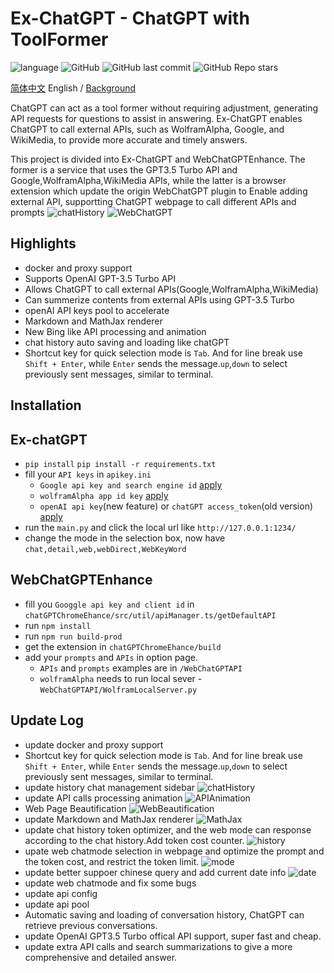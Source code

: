 # Ex-ChatGPT - ChatGPT with ToolFormer

![language](https://img.shields.io/badge/language-python-blue) ![GitHub](https://img.shields.io/github/license/circlestarzero/EX-chatGPT) ![GitHub last commit](https://img.shields.io/github/last-commit/circlestarzero/EX-chatGPT) ![GitHub Repo stars](https://img.shields.io/github/stars/circlestarzero/EX-chatGPT?style=social)

[简体中文](./README.md) English / [Background](./BACKGROUND.md)

ChatGPT can act as a tool former without requiring adjustment, generating API requests for questions to assist in answering. Ex-ChatGPT enables ChatGPT to call external APIs, such as WolframAlpha, Google, and WikiMedia, to provide more accurate and timely answers.

This project is divided into Ex-ChatGPT and WebChatGPTEnhance. The former is a service that uses the GPT3.5 Turbo API and Google,WolframAlpha,WikiMedia APIs, while the latter is a browser extension which update the origin WebChatGPT plugin to Enable adding external API, supportting ChatGPT webpage to call different APIs and prompts
![chatHistory](img/newPage.jpg)
![WebChatGPT](img/chatGPTChromeEnhance.png)

## Highlights

- docker and proxy support
- Supports OpenAI GPT-3.5 Turbo API
- Allows ChatGPT to call external APIs(Google,WolframAlpha,WikiMedia)
- Can summerize contents from external APIs using GPT-3.5 Turbo
- openAI API keys pool to accelerate
- Markdown and MathJax renderer
- New Bing like API processing and animation
- chat history auto saving and loading like chatGPT
- Shortcut key for quick selection mode is `Tab`. And for line break use `Shift + Enter`, while `Enter` sends the message.`up`,`down` to select previously sent messages, similar to terminal.

## Installation

## Ex-chatGPT

- `pip install`
`pip install -r requirements.txt`
- fill your `API keys` in `apikey.ini`
  - `Google api key and search engine id` [apply](https://developers.google.com/custom-search/v1/overview?hl=en)
  - `wolframAlpha app id key` [apply](https://products.wolframalpha.com/api/)
  - `openAI api key`(new feature) or `chatGPT access_token`(old version) [apply](https://platform.openai.com)
- run the `main.py` and click the local url like `http://127.0.0.1:1234/`
- change the mode in the selection box, now have `chat,detail,web,webDirect,WebKeyWord`

## WebChatGPTEnhance

- fill you `Googgle api key and client id` in `chatGPTChromeEhance/src/util/apiManager.ts/getDefaultAPI`
- run `npm install`
- run `npm run build-prod`
- get the extension in `chatGPTChromeEhance/build`
- add your `prompts` and `APIs` in option page.
  - `APIs` and `prompts` examples are in `/WebChatGPTAPI`
  - `wolframAlpha` needs to run local sever - `WebChatGPTAPI/WolframLocalServer.py`

## Update Log

- update docker and proxy support
- Shortcut key for quick selection mode is `Tab`. And for line break use `Shift + Enter`, while `Enter` sends the message.`up`,`down` to select previously sent messages, similar to terminal.
- update history chat management sidebar
![chatHistory](img/newPage.jpg)
- update API calls processing animation
![APIAnimation](img/APIAnimation.png)
- Web Page Beautification
![WebBeautification](img/WebPageBeautification.jpg)
- update Markdown and MathJax renderer
![MathJax](img/mathjax.jpg)
- update chat history token optimizer, and the web mode can response according to the chat history.Add token cost counter.
![history](img/webHistory.jpg)
- upate web chatmode selection in webpage and optimize the prompt and the token cost, and restrict the token limit.
![mode](img/mode.jpg)
- update better suppoer chinese query and add current date info
![date](img/date.jpg)
- update web chatmode and fix some bugs
- update api config
- update api pool
- Automatic saving and loading of conversation history, ChatGPT can retrieve previous conversations.
- update OpenAI GPT3.5 Turbo offical API support, super fast and cheap.
- update extra API calls and search summarizations to give a more comprehensive and detailed answer.
  